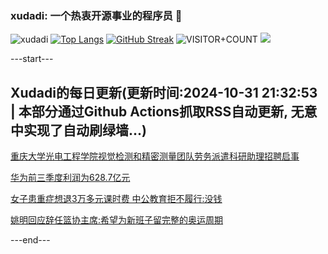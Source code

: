 ### xudadi: 一个热衷开源事业的程序员 👋

![xudadi](https://github-readme-stats-git-masterorgs-github-readme-stats-team.vercel.app/api?username=xudadi)
[![Top Langs](https://github-readme-stats.vercel.app/api/top-langs/?username=xudadi)](https://github.com/anuraghazra/github-readme-stats)
[![GitHub Streak](https://streak-stats.demolab.com?user=xudadi&locale=zh_Hans)](https://git.io/streak-stats)
![VISITOR+COUNT](https://komarev.com/ghpvc/?username=xudadi&label=VISITOR+COUNT)
![](https://raw.githubusercontent.com/xudadi/xudadi/main/assets/github-contribution-grid-snake.svg)


---start---

## Xudadi的每日更新(更新时间:2024-10-31 21:32:53 | 本部分通过Github Actions抓取RSS自动更新, 无意中实现了自动刷绿墙...)

[重庆大学光电工程学院视觉检测和精密测量团队劳务派遣科研助理招聘启事](https://www.gongkaoleida.com/article/2177565)

[华为前三季度利润为628.7亿元](https://m.163.com/news/article/JFRR4B6R0534A4SC.html)

[女子患重症想退3万多元课时费 中公教育拒不履行:没钱](https://m.163.com/news/article/JFRLQSVF0514R9P4.html)

[姚明回应辞任篮协主席:希望为新班子留完整的奥运周期](https://m.163.com/news/article/JFRKT8IU0001899O.html)

---end---
